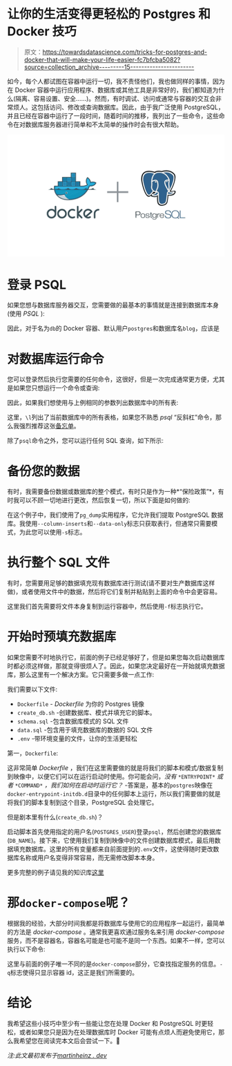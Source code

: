 # 让你的生活变得更轻松的 Postgres 和 Docker 技巧

> 原文：<https://towardsdatascience.com/tricks-for-postgres-and-docker-that-will-make-your-life-easier-fc7bfcba5082?source=collection_archive---------15----------------------->

如今，每个人都试图在容器中运行一切，我不责怪他们，我也做同样的事情，因为在 Docker 容器中运行应用程序、数据库或其他工具是非常好的，我们都知道为什么(隔离、容易设置、安全……)。然而，有时调试、访问或通常与容器的交互会非常烦人。这包括访问、修改或查询数据库。因此，由于我广泛使用 PostgreSQL，并且已经在容器中运行了一段时间，随着时间的推移，我列出了一些命令，这些命令在对数据库服务器进行简单和不太简单的操作时会有很大帮助。

![](img/8bb9754d4390fcb51e6e5448e5b97195.png)

# 登录 PSQL

如果您想与数据库服务器交互，您需要做的最基本的事情就是连接到数据库本身(使用 *PSQL* ):

因此，对于名为`db`的 Docker 容器、默认用户`postgres`和数据库名`blog`，应该是

# 对数据库运行命令

您可以登录然后执行您需要的任何命令，这很好，但是一次完成通常更方便，尤其是如果您只想运行一个命令或查询:

因此，如果我们想使用与上例相同的参数列出数据库中的所有表:

这里，`\l`列出了当前数据库中的所有表格，如果您不熟悉 *psql* “反斜杠”命令，那么我强烈推荐这张[备忘单](https://gist.github.com/Kartones/dd3ff5ec5ea238d4c546)。

除了`psql`命令之外，您可以运行任何 SQL 查询，如下所示:

# 备份您的数据

有时，我需要备份数据或数据库的整个模式，有时只是作为一种*“保险政策”*，有时我可以不顾一切地进行更改，然后恢复一切，所以下面是如何做的:

在这个例子中，我们使用了`pg_dump`实用程序，它允许我们提取 PostgreSQL 数据库。我使用`--column-inserts`和`--data-only`标志只获取表行，但通常只需要模式，为此您可以使用`-s`标志。

# 执行整个 SQL 文件

有时，您需要用足够的数据填充现有数据库进行测试(请不要对生产数据库这样做)，或者使用文件中的数据，然后将它们复制并粘贴到上面的命令中会更容易。

这里我们首先需要将文件本身复制到运行容器中，然后使用`-f`标志执行它。

# 开始时预填充数据库

如果您需要不时地执行它，前面的例子已经足够好了，但是如果您每次启动数据库时都必须这样做，那就变得很烦人了。因此，如果您决定最好在一开始就填充数据库，那么这里有一个解决方案。它只需要多做一点工作:

我们需要以下文件:

*   `Dockerfile` - *Dockerfile* 为你的 Postgres 镜像
*   `create_db.sh` -创建数据库、模式并填充它的脚本。
*   `schema.sql` -包含数据库模式的 SQL 文件
*   `data.sql` -包含用于填充数据库的数据的 SQL 文件
*   `.env` -带环境变量的文件，让你的生活更轻松

第一，`Dockerfile`:

这非常简单 *Dockerfile* ，我们在这里需要做的就是将我们的脚本和模式/数据复制到映像中，以便它们可以在运行启动时使用。你可能会问，*没有* `*ENTRYPOINT*` *或者* `*COMMAND*` *，我们如何在启动时运行它？* -答案是，基本的`postgres`映像在`docker-entrypoint-initdb.d`目录中的任何脚本上运行，所以我们需要做的就是将我们的脚本复制到这个目录，PostgreSQL 会处理它。

但是剧本里有什么(`create_db.sh`)？

启动脚本首先使用指定的用户名(`POSTGRES_USER`)登录`psql`，然后创建您的数据库(`DB_NAME`)。接下来，它使用我们复制到映像中的文件创建数据库模式，最后用数据填充数据库。这里的所有变量都来自前面提到的`.env`文件，这使得随时更改数据库名称或用户名变得非常容易，而无需修改脚本本身。

更多完整的例子请见我的知识库[这里](https://github.com/MartinHeinz/blog-backend/tree/master/postgres)

# 那`docker-compose`呢？

根据我的经验，大部分时间我都是将数据库与使用它的应用程序一起运行，最简单的方法是 *docker-compose* 。通常我更喜欢通过服务名来引用 *docker-compose* 服务，而不是容器名，容器名可能是也可能不是同一个东西。如果不一样，您可以执行以下命令:

这里与前面的例子唯一不同的是`docker-compose`部分，它查找指定服务的信息。`-q`标志使得只显示容器 id，这正是我们所需要的。

# 结论

我希望这些小技巧中至少有一些能让您在处理 Docker 和 PostgreSQL 时更轻松，或者如果您只是因为在处理数据库时 Docker 可能有点烦人而避免使用它，那么我希望您在阅读完本文后会尝试一下。🙂

*注:此文最初发布于*[*martinheinz . dev*](https://martinheinz.dev/blog/3)